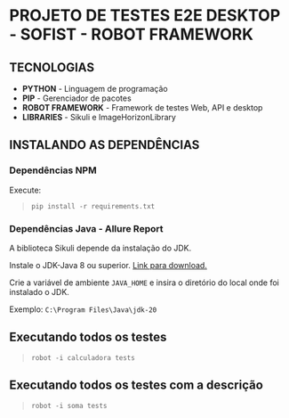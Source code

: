# PROJETO DE TESTES E2E DESKTOP - SOFIST - ROBOT FRAMEWORK

## TECNOLOGIAS
- **PYTHON** - Linguagem de programação
- **PIP** - Gerenciador de pacotes
- **ROBOT FRAMEWORK** - Framework de testes Web, API e desktop
- **LIBRARIES** - Sikuli e ImageHorizonLibrary

## INSTALANDO AS DEPENDÊNCIAS

### Dependências NPM
Execute:
> `pip install -r requirements.txt`

### Dependências Java - Allure Report

A biblioteca Sikuli depende da instalação do JDK.

Instale o JDK-Java 8 ou superior. [Link para download.](https://www.oracle.com/java/technologies/downloads/#jdk20-windows)

Crie a variável de ambiente `JAVA_HOME` e insira o diretório do local onde foi instalado o JDK.

Exemplo: `C:\Program Files\Java\jdk-20`

## Executando todos os testes
>`robot -i calculadora tests`

## Executando todos os testes com a descrição
>`robot -i soma tests`
